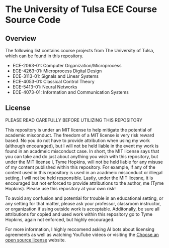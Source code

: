 # The University of Tulsa ECE Course Source Code
## Overview
The following list contains course projects from The University of Tulsa, which can be found in this repository.

* ECE-2063-01: Computer Organization/Microprocess
* ECE-4263-01: Microprocess Digital Design
* ECE-3113-01: Signals and Linear Systems
* ECE-4053-01: Classical Control Theory
* ECE-5413-01: Neural Networks
* ECE-4073-01: Information and Communication Systems

## License
PLEASE READ CAREFULLY BEFORE UTILIZING THIS REPOSITORY

This repository is under an MIT license to help mitigate the potential of academic misconduct. The freedom of a MIT license is very risk reward based. No you do not have to provide attribution when using my work (although encouraged), but I will not be held liable in the event my work is found in an acadmeic misconduct case. In short, the MIT license says that you can take and do just about anything you wish with this repository, but under the MIT license I, Tyme Hopkins, will not be held liable for any misuse of my content published within this repository. For example, if any of the content used in this repository is used in an acadmeic misconduct or illiegal setting, I will not be held responsible. Lastly, under the MIT licesne, it is encouraged but not enforced to provide attributions to the author, me (Tyme Hopkins). Please use this repository at your own risk!

To avoid any confusion and potential for trouble in an educational setting, or any setting for that matter, please ask your professor, classroom instructor, or organization if using outside work is acceptable. Additonally, be sure all attributions for copied and used work within this repository go to Tyme Hopkins, again not enforced, but highly encouraged.

For more information, I highly reccomend asking AI bots about licensing agreements as well as watching YouTube videos or visiting the [Choose an open source license](https://choosealicense.com/) website.


